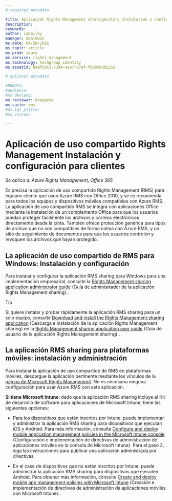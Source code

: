 ```yaml
---
# required metadata

title: Aplicación Rights Management sharing&colon; Instalación y configuración para clientes | Azure RMS
description:
keywords:
author: cabailey
manager: mbaldwin
ms.date: 04/28/2016
ms.topic: article
ms.prod: azure
ms.service: rights-management
ms.technology: techgroup-identity
ms.assetid: b9af5dc3-73d4-4147-b7ef-f6803b0d5216

# optional metadata

#ROBOTS:
#audience:
#ms.devlang:
ms.reviewer: esaggese
ms.suite: ems
#ms.tgt_pltfrm:
#ms.custom:

---
```


# Aplicación de uso compartido Rights Management Instalación y configuración para clientes

*Se aplica a: Azure Rights Management, Office 365*

Es precisa la aplicación de uso compartido Rights Management (RMS) para equipos cliente que usen Azure RMS con Office 2010, y se es recomienda para todos los equipos y dispositivos móviles compatibles con Azure RMS. La aplicación de uso compartido RMS se integra con aplicaciones Office mediante la instalación de un complemento Office para que los usuarios puedan proteger fácilmente los archivos y correos electrónicos directamente desde la cinta. También ofrece protección genérica para tipos de archivo que no son compatibles de forma nativa con Azure RMS, y un sitio de seguimiento de documentos para que los usuarios controlen y revoquen los archivos que hayan protegido.

## La aplicación de uso compartido de RMS para Windows: Instalación y configuración
Para instalar y configurar la aplicación RMS sharing para Windows para una implementación empresarial, consulte la [Rights Management sharing application administrator guide](../rms-client/sharing-app-admin-guide.md) (Guía de administrador de la aplicación Rights Management sharing)..

> [!TIP]
> Si quiere instalar y probar rápidamente la aplicación RMS sharing para un solo equipo, consulte [Download and install the Rights Management sharing application](../rms-client/install-sharing-app.md) (Descarga e instalación de la aplicación Rights Management sharing) en la [Rights Management sharing application user guide](../rms-client/sharing-app-user-guide.md) (Guía de usuario de la aplicación Rights Management sharing)..

## La aplicación RMS sharing para plataformas móviles: instalación y administración
Para instalar la aplicación de uso compartido de RMS en plataformas móviles, descargue la aplicación pertinente mediante los vínculos de la [página de Microsoft Rights Management](http://go.microsoft.com/fwlink/?LinkId=303970). No es necesaria ninguna configuración para usar Azure RMS con esta aplicación.

**Si tiene Microsoft Intune**: dado que la aplicación RMS sharing incluye el Kit de desarrollo de software para aplicaciones de Microsoft Intune, tiene las siguientes opciones:

-   Para los dispositivos que están inscritos por Intune, puede implementar y administrar la aplicación RMS sharing para dispositivos que ejecutan iOS y Android. Para más información, consulte [Configure and deploy mobile application management policies in the Microsoft Intune console](/intune/deploy-use/configure-and-deploy-mobile-application-management-policies-in-the-microsoft-intune-console) (Configuración e implementación de directivas de administración de aplicaciones móviles en la consola de Microsoft Intune). Para el paso 2, siga las instrucciones para publicar una aplicación administrada por directivas.

-   En el caso de dispositivos que no están inscritos por Intune, puede administrar la aplicación RMS sharing para dispositivos que ejecuten Android. Para obtener más información, consulte [Create and deploy mobile app management policies with Microsoft Intune](/intune/deploy-use/create-and-deploy-mobile-app-management-policies-with-microsoft-intune) (Creación e implementación de directivas de administración de aplicaciones móviles con Microsoft Intune)..



<!--HONumber=Apr16_HO4-->



